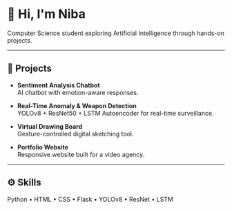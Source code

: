 # 👋 Hi, I'm Niba

Computer Science student exploring Artificial Intelligence through hands-on projects.

---

## 🧠 Projects

- **Sentiment Analysis Chatbot**  
  AI chatbot with emotion-aware responses.

- **Real-Time Anomaly & Weapon Detection**  
  YOLOv8 + ResNet50 + LSTM Autoencoder for real-time surveillance.

- **Virtual Drawing Board**  
  Gesture-controlled digital sketching tool.

- **Portfolio Website**  
  Responsive website built for a video agency.

---

## ⚙️ Skills

Python • HTML • CSS • Flask • YOLOv8 • ResNet • LSTM

